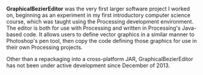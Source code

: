 **GraphicalBezierEditor** was the very first larger software project I worked
on, beginning as an experiment in my first introductory computer science course,
which was taught using the Processing development environment. The editor is
both for use with Processing and written in Processing's Java-based code. It
allows users to define vector graphics in a similar manner to Photoshop's pen
tool, then copy the code defining those graphics for use in their own Processing
projects. 

Other than a repackaging into a cross-platform JAR, GraphicalBezierEditor has
not been under active development since December of 2013.
